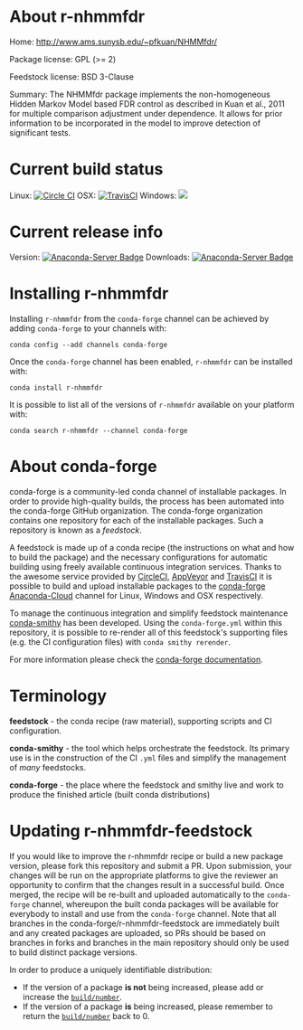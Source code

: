 About r-nhmmfdr
===============

Home: http://www.ams.sunysb.edu/~pfkuan/NHMMfdr/

Package license: GPL (>= 2)

Feedstock license: BSD 3-Clause

Summary: The NHMMfdr package implements the non-homogeneous Hidden Markov Model based FDR control as described in Kuan et al., 2011 for multiple comparison adjustment under dependence. It allows for prior information to be incorporated in the model to improve detection of significant tests.



Current build status
====================

Linux: [![Circle CI](https://circleci.com/gh/conda-forge/r-nhmmfdr-feedstock.svg?style=shield)](https://circleci.com/gh/conda-forge/r-nhmmfdr-feedstock)
OSX: [![TravisCI](https://travis-ci.org/conda-forge/r-nhmmfdr-feedstock.svg?branch=master)](https://travis-ci.org/conda-forge/r-nhmmfdr-feedstock)
Windows: ![](https://cdn.rawgit.com/conda-forge/conda-smithy/90845bba35bec53edac7a16638aa4d77217a3713/conda_smithy/static/disabled.svg)

Current release info
====================
Version: [![Anaconda-Server Badge](https://anaconda.org/conda-forge/r-nhmmfdr/badges/version.svg)](https://anaconda.org/conda-forge/r-nhmmfdr)
Downloads: [![Anaconda-Server Badge](https://anaconda.org/conda-forge/r-nhmmfdr/badges/downloads.svg)](https://anaconda.org/conda-forge/r-nhmmfdr)

Installing r-nhmmfdr
====================

Installing `r-nhmmfdr` from the `conda-forge` channel can be achieved by adding `conda-forge` to your channels with:

```
conda config --add channels conda-forge
```

Once the `conda-forge` channel has been enabled, `r-nhmmfdr` can be installed with:

```
conda install r-nhmmfdr
```

It is possible to list all of the versions of `r-nhmmfdr` available on your platform with:

```
conda search r-nhmmfdr --channel conda-forge
```


About conda-forge
=================

conda-forge is a community-led conda channel of installable packages.
In order to provide high-quality builds, the process has been automated into the
conda-forge GitHub organization. The conda-forge organization contains one repository
for each of the installable packages. Such a repository is known as a *feedstock*.

A feedstock is made up of a conda recipe (the instructions on what and how to build
the package) and the necessary configurations for automatic building using freely
available continuous integration services. Thanks to the awesome service provided by
[CircleCI](https://circleci.com/), [AppVeyor](http://www.appveyor.com/)
and [TravisCI](https://travis-ci.org/) it is possible to build and upload installable
packages to the [conda-forge](https://anaconda.org/conda-forge)
[Anaconda-Cloud](http://docs.anaconda.org/) channel for Linux, Windows and OSX respectively.

To manage the continuous integration and simplify feedstock maintenance
[conda-smithy](http://github.com/conda-forge/conda-smithy) has been developed.
Using the ``conda-forge.yml`` within this repository, it is possible to re-render all of
this feedstock's supporting files (e.g. the CI configuration files) with ``conda smithy rerender``.

For more information please check the [conda-forge documentation](https://conda-forge.org/docs/).

Terminology
===========

**feedstock** - the conda recipe (raw material), supporting scripts and CI configuration.

**conda-smithy** - the tool which helps orchestrate the feedstock.
                   Its primary use is in the construction of the CI ``.yml`` files
                   and simplify the management of *many* feedstocks.

**conda-forge** - the place where the feedstock and smithy live and work to
                  produce the finished article (built conda distributions)


Updating r-nhmmfdr-feedstock
============================

If you would like to improve the r-nhmmfdr recipe or build a new
package version, please fork this repository and submit a PR. Upon submission,
your changes will be run on the appropriate platforms to give the reviewer an
opportunity to confirm that the changes result in a successful build. Once
merged, the recipe will be re-built and uploaded automatically to the
`conda-forge` channel, whereupon the built conda packages will be available for
everybody to install and use from the `conda-forge` channel.
Note that all branches in the conda-forge/r-nhmmfdr-feedstock are
immediately built and any created packages are uploaded, so PRs should be based
on branches in forks and branches in the main repository should only be used to
build distinct package versions.

In order to produce a uniquely identifiable distribution:
 * If the version of a package **is not** being increased, please add or increase
   the [``build/number``](http://conda.pydata.org/docs/building/meta-yaml.html#build-number-and-string).
 * If the version of a package **is** being increased, please remember to return
   the [``build/number``](http://conda.pydata.org/docs/building/meta-yaml.html#build-number-and-string)
   back to 0.